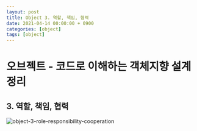 ```yaml
---
layout: post
title: Object 3. 역할, 책임, 협력
date: 2021-04-14 00:00:00 + 0900
categories: [object]
tags: [object]
---
```

# 오브젝트 - 코드로 이해하는 객체지향 설계 정리
## 3. 역할, 책임, 협력
![object-3-role-responsibility-cooperation](https://user-images.githubusercontent.com/13375810/114574901-a028b200-9cb4-11eb-8beb-d1400e83473f.png)
